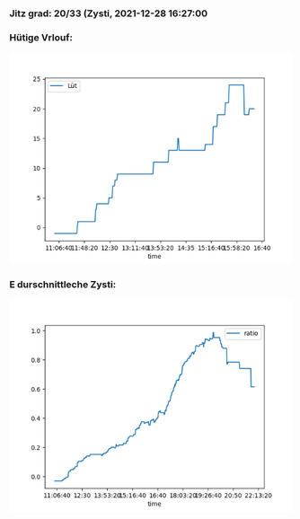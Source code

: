 ### Jitz grad: 20/33 (Zysti, 2021-12-28 16:27:00

### Hütige Vrlouf:
![Graph](Today.png)

### E durschnittleche Zysti:
![Graph](Zysti.png)
